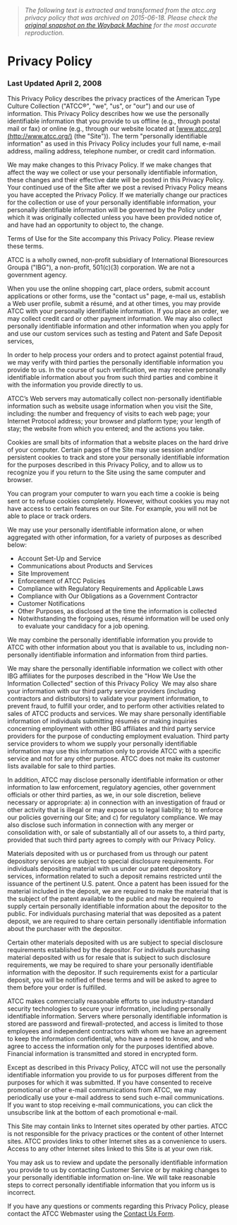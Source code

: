 > *The following text is extracted and transformed from the atcc.org privacy policy that was archived on 2015-06-18. Please check the [original snapshot on the Wayback Machine](https://web.archive.org/web/20150618235018id_/http%3A//www.atcc.org/Privacy_Policy.aspx) for the most accurate reproduction.*

# Privacy Policy

### Last Updated April 2, 2008

This Privacy Policy describes the privacy practices of the American Type Culture Collection ("ATCC®", "we", "us", or "our") and our use of information. This Privacy Policy describes how we use the personally identifiable information that you provide to us offline (e.g., through postal mail or fax) or online (e.g., through our website located at [www.atcc.org](http://www.atcc.org/) (the "Site")). The term "personally identifiable information" as used in this Privacy Policy includes your full name, e-mail address, mailing address, telephone number, or credit card information.

We may make changes to this Privacy Policy. If we make changes that affect the way we collect or use your personally identifiable information, these changes and their effective date will be posted in this Privacy Policy. Your continued use of the Site after we post a revised Privacy Policy means you have accepted the Privacy Policy. If we materially change our practices for the collection or use of your personally identifiable information, your personally identifiable information will be governed by the Policy under which it was originally collected unless you have been provided notice of, and have had an opportunity to object to, the change.

Terms of Use for the Site accompany this Privacy Policy. Please review these terms.

ATCC is a wholly owned, non-profit subsidiary of International Bioresources Groupä ("IBG"), a non-profit, 501(c)(3) corporation. We are not a government agency.

When you use the online shopping cart, place orders, submit account applications or other forms, use the "contact us" page, e-mail us, establish a Web user profile, submit a résumé, and at other times, you may provide ATCC with your personally identifiable information. If you place an order, we may collect credit card or other payment information. We may also collect personally identifiable information and other information when you apply for and use our custom services such as testing and Patent and Safe Deposit services, 

In order to help process your orders and to protect against potential fraud, we may verify with third parties the personally identifiable information you provide to us. In the course of such verification, we may receive personally identifiable information about you from such third parties and combine it with the information you provide directly to us.

ATCC’s Web servers may automatically collect non-personally identifiable information such as website usage information when you visit the Site, including: the number and frequency of visits to each web page; your Internet Protocol address; your browser and platform type; your length of stay; the website from which you entered; and the actions you take.

Cookies are small bits of information that a website places on the hard drive of your computer. Certain pages of the Site may use session and/or persistent cookies to track and store your personally identifiable information for the purposes described in this Privacy Policy, and to allow us to recognize you if you return to the Site using the same computer and browser.

You can program your computer to warn you each time a cookie is being sent or to refuse cookies completely. However, without cookies you may not have access to certain features on our Site. For example, you will not be able to place or track orders.

We may use your personally identifiable information alone, or when aggregated with other information, for a variety of purposes as described below:

  


  * Account Set-Up and Service
  * Communications about Products and Services
  * Site Improvement
  * Enforcement of ATCC Policies
  * Compliance with Regulatory Requirements and Applicable Laws
  * Compliance with Our Obligations as a Government Contractor
  * Customer Notifications
  * Other Purposes, as disclosed at the time the information is collected
  * Notwithstanding the forgoing uses, résumé information will be used only to evaluate your candidacy for a job opening.



We may combine the personally identifiable information you provide to ATCC with other information about you that is available to us, including non-personally identifiable information and information from third parties.

We may share the personally identifiable information we collect with other IBG affiliates for the purposes described in the "How We Use the Information Collected" section of this Privacy Policy  We may also share your information with our third party service providers (including contractors and distributors) to validate your payment information, to prevent fraud, to fulfill your order, and to perform other activities related to sales of ATCC products and services. We may share personally identifiable information of individuals submitting résumés or making inquiries concerning employment with other IBG affiliates and third party service providers for the purpose of conducting employment evaluation. Third party service providers to whom we supply your personally identifiable information may use this information only to provide ATCC with a specific service and not for any other purpose. ATCC does not make its customer lists available for sale to third parties.

In addition, ATCC may disclose personally identifiable information or other information to law enforcement, regulatory agencies, other government officials or other third parties, as we, in our sole discretion, believe necessary or appropriate: a) in connection with an investigation of fraud or other activity that is illegal or may expose us to legal liability; b) to enforce our policies governing our Site; and c) for regulatory compliance. We may also disclose such information in connection with any merger or consolidation with, or sale of substantially all of our assets to, a third party, provided that such third party agrees to comply with our Privacy Policy.

Materials deposited with us or purchased from us through our patent depository services are subject to special disclosure requirements. For individuals depositing material with us under our patent depository services, information related to such a deposit remains restricted until the issuance of the pertinent U.S. patent. Once a patent has been issued for the material included in the deposit, we are required to make the material that is the subject of the patent available to the public and may be required to supply certain personally identifiable information about the depositor to the public. For individuals purchasing material that was deposited as a patent deposit, we are required to share certain personally identifiable information about the purchaser with the depositor.

Certain other materials deposited with us are subject to special disclosure requirements established by the depositor. For individuals purchasing material deposited with us for resale that is subject to such disclosure requirements, we may be required to share your personally identifiable information with the depositor. If such requirements exist for a particular deposit, you will be notified of these terms and will be asked to agree to them before your order is fulfilled.

ATCC makes commercially reasonable efforts to use industry-standard security technologies to secure your information, including personally identifiable information. Servers where personally identifiable information is stored are password and firewall-protected, and access is limited to those employees and independent contractors with whom we have an agreement to keep the information confidential, who have a need to know, and who agree to access the information only for the purposes identified above. Financial information is transmitted and stored in encrypted form.

Except as described in this Privacy Policy, ATCC will not use the personally identifiable information you provide to us for purposes different from the purposes for which it was submitted. If you have consented to receive promotional or other e-mail communications from ATCC, we may periodically use your e-mail address to send such e-mail communications. If you want to stop receiving e-mail communications, you can click the unsubscribe link at the bottom of each promotional e-mail.

This Site may contain links to Internet sites operated by other parties. ATCC is not responsible for the privacy practices or the content of other Internet sites. ATCC provides links to other Internet sites as a convenience to users. Access to any other Internet sites linked to this Site is at your own risk.

You may ask us to review and update the personally identifiable information you provide to us by contacting Customer Service or by making changes to your personally identifiable information on-line. We will take reasonable steps to correct personally identifiable information that you inform us is incorrect.

If you have any questions or comments regarding this Privacy Policy, please contact the ATCC Webmaster using the [Contact Us Form](https://web.archive.org/en/Support/Contact_Us/Contact_Us_Form.aspx).
